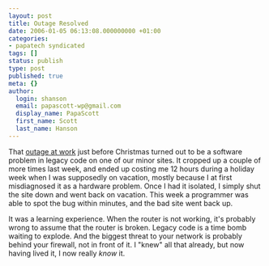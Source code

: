```yaml
---
layout: post
title: Outage Resolved
date: 2006-01-05 06:13:08.000000000 +01:00
categories:
- papatech syndicated
tags: []
status: publish
type: post
published: true
meta: {}
author:
  login: shanson
  email: papascott-wp@gmail.com
  display_name: PapaScott
  first_name: Scott
  last_name: Hanson
---
```

<p>That <a href="/archives/2005/12/23/outage-at-bloggde/" title="PapaScott &raquo; Blog Archive &raquo; Outage at blogg.de">outage at work</a> just before Christmas turned out to be a software problem in legacy code on one of our minor sites. It cropped up a couple of more times last week, and ended up costing me 12 hours during a holiday week when I was supposedly on vacation, mostly because I at first misdiagnosed it as a hardware problem. Once I had it isolated, I simply shut the site down and went back on vacation. This week a programmer was able to spot the bug within minutes, and the bad site went back up.</p>
<p>It was a learning experience. When the router is not working, it's probably wrong to assume that the router is broken. Legacy code is a time bomb waiting to explode. And the biggest threat to your network is probably behind your firewall, not in front of it. I "knew" all that already, but now having lived it, I now really <i>know</i> it.</p>
